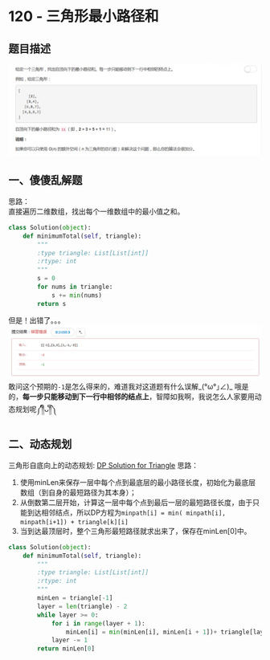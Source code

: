 # 120 - 三角形最小路径和

## 题目描述
![problem](images/120.png)

## 一、傻傻乱解题
思路：  
直接遍历二维数组，找出每个一维数组中的最小值之和。
```python
class Solution(object):
    def minimumTotal(self, triangle):
        """
        :type triangle: List[List[int]]
        :rtype: int
        """
        s = 0
        for nums in triangle:
            s += min(nums)
        return s
```
但是！出错了。。。
![error](images/error.png)
敢问这个预期的`-1`是怎么得来的，难道我对这道题有什么误解_(°ω°｣∠)_
哦是的，**每一步只能移动到下一行中相邻的结点上**，智障如我啊，我说怎么人家要用动态规划呢༼༎ຶᴗ༎ຶ༽

## 二、动态规划
三角形自底向上的动态规划: [DP Solution for Triangle](https://leetcode.com/problems/triangle/discuss/38730/DP-Solution-for-Triangle)
思路：  
1. 使用minLen来保存一层中每个点到最底层的最小路径长度，初始化为最底层数组（到自身的最短路径为其本身）；
2. 从倒数第二层开始，计算这一层中每个点到最后一层的最短路径长度，由于只能到达相邻结点，所以DP方程为`minpath[i] = min( minpath[i], minpath[i+1]) + triangle[k][i]`
3. 当到达最顶层时，整个三角形最短路径就求出来了，保存在minLen[0]中。
```python
class Solution(object):
    def minimumTotal(self, triangle):
        """
        :type triangle: List[List[int]]
        :rtype: int
        """
        minLen = triangle[-1]
        layer = len(triangle) - 2
        while layer >= 0:
            for i in range(layer + 1):
                minLen[i] = min(minLen[i], minLen[i + 1])+ triangle[layer][i]
            layer -= 1
        return minLen[0]
```